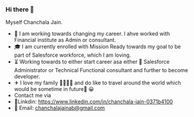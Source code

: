 ### Hi there 👋

Myself Chanchala Jain.

 - 🔑 I am working towards changing my career. I ahve worked with Financial institute as Admin or consultant.
 - 🎓 I am currently enrolled with Mission Ready towards my goal to be part of Salesforce workforce, which I am loving.
 - ⏳ Working towards to either start career asa either 🤔 Salesforce Administrator or Technical Functional consultant and further to become developer.
 - ✈ I love my family 👨‍👩‍👧‍👧 and do like to travel around the world which would be sometime in future🤞  😀
 - Contact me via 
 - 📱Linkdin: https://www.linkedin.com/in/chanchala-jain-0371b4100
 - 📧 Email: chanchalajainab@gmail.com
